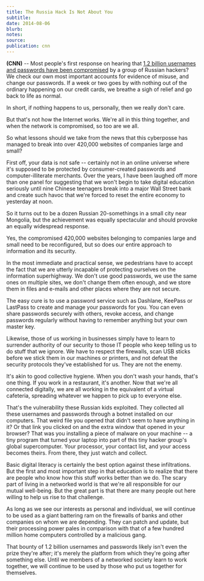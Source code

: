 ```yaml
---
title: The Russia Hack Is Not About You
subtitle:
date: 2014-08-06
blurb:
notes:
source:
publication: cnn
---
```


**(CNN)** -- Most people's first response on hearing that [1.2 billion usernames and passwords have been compromised](http://money.cnn.com/2014/08/05/technology/security/russian-hackers-theft/index.html?hpt=hp_t2) by a group of Russian hackers? We check our own most important accounts for evidence of misuse, and change our passwords. If a week or two goes by with nothing out of the ordinary happening on our credit cards, we breathe a sigh of relief and go back to life as normal.

In short, if nothing happens to us, personally, then we really don't care.

But that's not how the Internet works. We're all in this thing together, and when the network is compromised, so too are we all.

So what lessons should we take from the news that this cyberposse has managed to break into over 420,000 websites of companies large and small?

First off, your data is not safe -- certainly not in an online universe where it's supposed to be protected by consumer-created passwords and computer-illiterate merchants. Over the years, I have been laughed off more than one panel for suggesting that we won't begin to take digital education seriously until nine Chinese teenagers break into a major Wall Street bank and create such havoc that we're forced to reset the entire economy to yesterday at noon.

So it turns out to be a dozen Russian 20-somethings in a small city near Mongolia, but the achievement was equally spectacular and should provoke an equally widespread response.

Yes, the compromised 420,000 websites belonging to companies large and small need to be reconfigured, but so does our entire approach to information and its security.

In the most immediate and practical sense, we pedestrians have to accept the fact that we are utterly incapable of protecting ourselves on the information superhighway. We don't use good passwords, we use the same ones on multiple sites, we don't change them often enough, and we store them in files and e-mails and other places where they are not secure.

The easy cure is to use a password service such as Dashlane, KeePass or LastPass to create and manage your passwords for you. You can even share passwords securely with others, revoke access, and change passwords regularly without having to remember anything but your own master key.

Likewise, those of us working in businesses simply have to learn to surrender authority of our security to those IT people who keep telling us to do stuff that we ignore. We have to respect the firewalls, scan USB sticks before we stick them in our machines or printers, and not defeat the security protocols they've established for us. They are not the enemy.

It's akin to good collective hygiene. When you don't wash your hands, that's one thing. If you work in a restaurant, it's another. Now that we're all connected digitally, we are all working in the equivalent of a virtual cafeteria, spreading whatever we happen to pick up to everyone else.

That's the vulnerability these Russian kids exploited. They collected all these usernames and passwords through a botnet installed on our computers. That weird file you opened that didn't seem to have anything in it? Or that link you clicked on and the extra window that opened in your browser? That was you installing a piece of malware on your machine -- a tiny program that turned your laptop into part of this tiny hacker group's global supercomputer. Your processor, your contact list, and your access becomes theirs. From there, they just watch and collect.

Basic digital literacy is certainly the best option against these infiltrations. But the first and most important step in that education is to realize that there are people who know how this stuff works better than we do. The scary part of living in a networked world is that we're all responsible for our mutual well-being. But the great part is that there are many people out here willing to help us rise to that challenge.

As long as we see our interests as personal and individual, we will continue to be used as a giant battering ram on the firewalls of banks and other companies on whom we are depending. They can patch and update, but their processing power pales in comparison with that of a few hundred million home computers controlled by a malicious gang.

That bounty of 1.2 billion usernames and passwords likely isn't even the prize they're after; it's merely the platform from which they're going after something else. Until we members of a networked society learn to work together, we will continue to be used by those who put us together for themselves.
